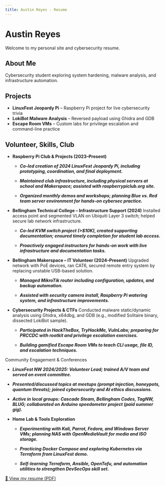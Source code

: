 ```yaml
---
title: Austin Reyes - Resume
---
```


# Austin Reyes

Welcome to my personal site and cybersecurity resume.

## About Me

Cybersecurity student exploring system hardening, malware analysis, and infrastructure automation.

## Projects

- **LinuxFest Jeopardy Pi** – Raspberry Pi project for live cybersecurity trivia
- **LokiBot Malware Analysis** – Reversed payload using Ghidra and GDB
- **Escape Room VMs** – Custom labs for privilege escalation and command-line practice

## Volunteer, Skills, Club 


- **Raspberry Pi Club & Projects (2023–Present)**
  - ***Co-led creation of 2024 LinuxFest Jeopardy Pi, including prototyping, coordination, and final deployment.***


  - ***Maintained club infrastructure, including physical servers at school and Makerspace; assisted with raspberrypiclub.org site.***


  - ***Organized monthly demos and workshops; planning Blue vs. Red team server environment for hands-on cybersec practice.***


- **Bellingham Technical College – Infrastructure Support (2024)**
Installed access point and segmented VLAN on Ubiquiti Layer 3 switch; helped secure lab network infrastructure.


  - ***Co-led KVM switch project (>$10K), created supporting documentation; ensured timely completion for student lab access.***


  - ***Proactively engaged instructors for hands-on work with live infrastructure and documentation tasks.***


- **Bellingham Makerspace – IT Volunteer (2024–Present)**
Upgraded network with PoE devices, ran CAT6, secured remote entry system by replacing unstable USB-based solution.


  - ***Managed MikroTik router including configuration, updates, and backup automation.***


  - ***Assisted with security camera install, Raspberry Pi watering system, and infrastructure improvements.***


- **Cybersecurity Projects & CTFs**
Conducted malware static/dynamic analysis using Ghidra, x64dbg, and GDB (e.g., modified Solitaire binary, dissected LokiBot sample).


  - ***Participated in HackTheBox, TryHackMe, VulnLabs; preparing for PRCCDC with rootkit and privilege escalation exercises.***


  - ***Building gamified Escape Room VMs to teach CLI usage, file ID, and escalation techniques.***


Community Engagement & Conferences
  - ***LinuxFest NW 2024/2025: Volunteer Lead; trained A/V team and served on event committee.***


  - ***Presented/discussed topics at meetups (prompt injection, honeypots, quantum threats); joined cybersecurity and AI ethics discussions.***


  - ***Active in local groups: Cascade Steam, Bellingham Codes, TagNW, BLUG; collaborated on Arduino speedometer project (paid summer gig).***


- **Home Lab & Tools Exploration**
  - ***Experimenting with Kali, Parrot, Fedora, and Windows Server VMs; planning NAS with OpenMediaVault for media and ISO storage.***


  - ***Practicing Docker Compose and exploring Kubernetes via Terraform from LinuxFest demo.***


  - ***Self-learning Terraform, Ansible, OpenTofu, and automation utilities to strengthen DevSecOps skill set.***


[📄 View my resume (PDF)](resume.pdf)
